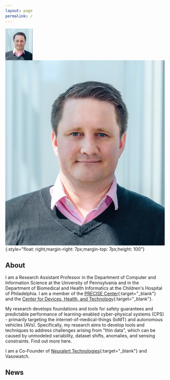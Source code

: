 ```yaml
---
layout: page
permalink: /
---
```


<img align="left" height="100" src="images/weimer-small.png">


![James Weimer](images/weimer-small.png){:style="float: right;margin-right: 7px;margin-top: 7px;height: 100"}



## About
I am a Research Assistant Professor in the Department of Computer and Information Science at the 
University of Pennsylvania and in the Department of Biomedical and Health Informatics at the 
Children's Hospital of Philadelphia. 
I am a member of the [PRECISE Center](https://precise.seas.upenn.edu/){:target="_blank"} 
and the [Center for Devices, Health, and Technology](https://healthtech.upenn.edu/){:target="_blank"}.

My research develops foundations and tools for safety guarantees and predictable performance of 
learning-enabled cyber-physical systems (CPS) - primarily targeting the internet-of-medical-things (IoMT) and
autonomous vehicles (AVs). Specifically, my research aims to develop tools and techniques to address 
challenges arising from "thin data", which can be caused by unmodeled variability, dataset shifts, 
anomalies, and sensing constraints. Find out more here. 

I am a Co-Founder of 
[Neuralert Technologies](https://neuralerttechnologies.com/){:target="_blank"} and Vasowatch.


## News